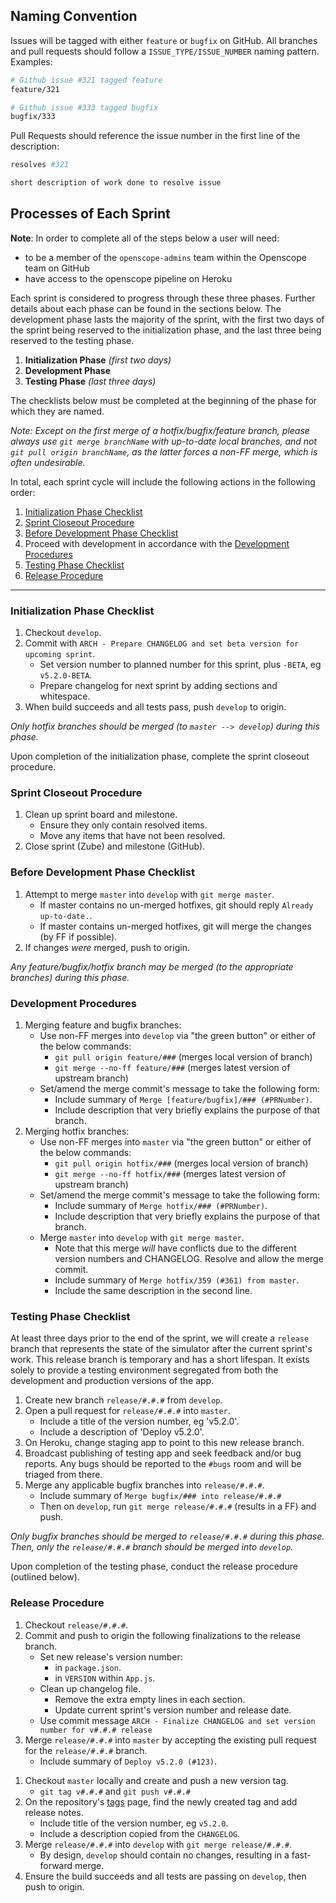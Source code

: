 ## Naming Convention

Issues will be tagged with either `feature` or `bugfix` on GitHub. All branches and pull requests should follow a `ISSUE_TYPE/ISSUE_NUMBER` naming pattern. Examples:
```bash
# Github issue #321 tagged feature
feature/321

# Github issue #333 tagged bugfix
bugfix/333
```

Pull Requests should reference the issue number in the first line of the description:
```bash
resolves #321

short description of work done to resolve issue
```

## Processes of Each Sprint
**Note**: In order to complete all of the steps below a user will need:
- to be a member of the `openscope-admins` team within the Openscope team on GitHub
- have access to the openscope pipeline on Heroku

Each sprint is considered to progress through these three phases. Further details about each phase can be found in the sections below. The development phase lasts the majority of the sprint, with the first two days of the sprint being reserved to the initialization phase, and the last three being reserved to the testing phase.

1. __Initialization Phase__ _(first two days)_
1. __Development Phase__
1. __Testing Phase__ _(last three days)_

The checklists below must be completed at the beginning of the phase for which they are named.

_Note: Except on the first merge of a hotfix/bugfix/feature branch, please always use `git merge branchName` with up-to-date local branches, and not `git pull origin branchName`, as the latter forces a non-FF merge, which is often undesirable._

In total, each sprint cycle will include the following actions in the following order:

1. [Initialization Phase Checklist](#initialization-phase-checklist)
1. [Sprint Closeout Procedure](#sprint-closeout-procedure)
1. [Before Development Phase Checklist](#before-development-phase-checklist)
1. Proceed with development in accordance with the [Development Procedures](#development-procedures)
1. [Testing Phase Checklist](#testing-phase-checklist)
1. [Release Procedure](#release-procedure)

---

### Initialization Phase Checklist
1. Checkout `develop`.
1. Commit with `ARCH - Prepare CHANGELOG and set beta version for upcoming sprint`.
    - Set version number to planned number for this sprint, plus `-BETA`, eg `v5.2.0-BETA`.
    - Prepare changelog for next sprint by adding sections and whitespace.
1. When build succeeds and all tests pass, push `develop` to origin.


_Only hotfix branches should be merged (to `master --> develop`) during this phase._

Upon completion of the initialization phase, complete the sprint closeout procedure.


### Sprint Closeout Procedure
1. Clean up sprint board and milestone.
    - Ensure they only contain resolved items.
    - Move any items that have not been resolved.
1. Close sprint (Zube) and milestone (GitHub).


### Before Development Phase Checklist
1. Attempt to merge `master` into `develop` with `git merge master`.
    - If master contains no un-merged hotfixes, git should reply `Already up-to-date.`.
    - If master contains un-merged hotfixes, git will merge the changes (by FF if possible).
1. If changes _were_ merged, push to origin.

_Any feature/bugfix/hotfix branch may be merged (to the appropriate branches) during this phase._

### Development Procedures
1. Merging feature and bugfix branches:
    - Use non-FF merges into `develop` via "the green button" or either of the below commands:
        - `git pull origin feature/###` (merges local version of branch)
        - `git merge --no-ff feature/###` (merges latest version of upstream branch)
    - Set/amend the merge commit's message to take the following form:
        - Include summary of `Merge [feature/bugfix]/### (#PRNumber)`.
        - Include description that very briefly explains the purpose of that branch.
1. Merging hotfix branches:
    - Use non-FF merges into `master` via "the green button" or either of the below commands:
        - `git pull origin hotfix/###` (merges local version of branch)
        - `git merge --no-ff hotfix/###` (merges latest version of upstream branch)
    - Set/amend the merge commit's message to take the following form:
        - Include summary of `Merge hotfix/### (#PRNumber)`.
        - Include description that very briefly explains the purpose of that branch.
    - Merge `master` into `develop` with `git merge master`.
        - Note that this merge _will_ have conflicts due to the different version numbers and CHANGELOG. Resolve and allow the merge commit.
        - Include summary of `Merge hotfix/359 (#361) from master`.
        - Include the same description in the second line.

### Testing Phase Checklist
At least three days prior to the end of the sprint, we will create a `release` branch that represents the state of the simulator after the current sprint's work. This release branch is temporary and has a short lifespan.  It exists solely to provide a testing environment segregated from both the development and production versions of the app.

1. Create new branch `release/#.#.#` from `develop`.
1. Open a pull request for `release/#.#.#` into `master`.
    - Include a title of the version number, eg 'v5.2.0'.
    - Include a description of 'Deploy v5.2.0'.
1. On Heroku, change staging app to point to this new release branch.
1. Broadcast publishing of testing app and seek feedback and/or bug reports. Any bugs should be reported to the `#bugs` room and will be triaged from there.
1. Merge any applicable bugfix branches into `release/#.#.#`.
    - Include summary of `Merge bugfix/### into release/#.#.#`
    - Then on `develop`, run `git merge release/#.#.#` (results in a FF) and push.

_Only bugfix branches should be merged to `release/#.#.#` during this phase. Then, only the `release/#.#.#` branch should be merged into `develop`._

Upon completion of the testing phase, conduct the release procedure (outlined below).

### Release Procedure
1. Checkout `release/#.#.#`.
1. Commit and push to origin the following finalizations to the release branch.
    - Set new release's version number:
        - in `package.json`.
        - in `VERSION` within `App.js`.
    - Clean up changelog file.
        - Remove the extra empty lines in each section.
        - Update current sprint's version number and release date.
    - Use commit message `ARCH - Finalize CHANGELOG and set version number for v#.#.# release`
1. Merge `release/#.#.#` into `master` by accepting the existing pull request for the `release/#.#.#` branch.
    - Include summary of `Deploy v5.2.0 (#123)`.
<!-- 1. Push `develop` and `release/#.#.#` to origin. -->
1. Checkout `master` locally and create and push a new version tag.
    - `git tag v#.#.#` and `git push v#.#.#`
1. On the repository's [tags](https://github.com/openscope/openscope/tags) page, find the newly created tag and add release notes.
    - Include title of the version number, eg `v5.2.0`.
    - Include a description copied from the `CHANGELOG`.
1. Merge `release/#.#.#` into `develop` with `git merge release/#.#.#`.
    - By design, `develop` should contain no changes, resulting in a fast-forward merge.
1. Ensure the build succeeds and all tests are passing on `develop`, then push to origin.
